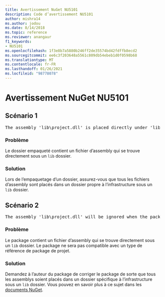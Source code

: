 ```yaml
---
title: Avertissement NuGet NU5101
description: Code d’avertissement NU5101
author: mishra14
ms.author: jodou
ms.date: 8/14/2018
ms.topic: reference
ms.reviewer: anangaur
f1_keywords:
- NU5101
ms.openlocfilehash: 1f3e8b7a5880b246ff2de35574bd42fdffb8ecd2
ms.sourcegitcommit: ee6c3f203648a5561c809db54ebeb1d0f0598b68
ms.translationtype: MT
ms.contentlocale: fr-FR
ms.lasthandoff: 01/26/2021
ms.locfileid: "98778078"
---
```

# <a name="nuget-warning-nu5101"></a>Avertissement NuGet NU5101

## <a name="scenario-1"></a>Scénario 1
<pre>The assembly 'lib\project.dll' is placed directly under 'lib' folder. It is recommended that assemblies be placed inside a framework-specific folder. Move it into a framework-specific folder.</pre>

### <a name="issue"></a>Problème

Le dossier empaqueté contient un fichier d’assembly qui se trouve directement sous un `lib` dossier.


### <a name="solution"></a>Solution

Lors de l’empaquetage d’un dossier, assurez-vous que tous les fichiers d’assembly sont placés dans un dossier propre à l’infrastructure sous un `lib` dossier.


## <a name="scenario-2"></a>Scénario 2
<pre>The assembly 'lib\project.dll' will be ignored when the package is installed after the migration.</pre>

### <a name="issue"></a>Problème

Le package contient un fichier d’assembly qui se trouve directement sous un `lib` dossier. Le package ne sera pas compatible avec un type de référence de package de projet.


### <a name="solution"></a>Solution

Demandez à l’auteur du package de corriger le package de sorte que tous les assemblys soient placés dans un dossier spécifique à l’infrastructure sous un `lib` dossier. Vous pouvez en savoir plus à ce sujet dans les [documents NuGet](../../consume-packages/migrate-packages-config-to-package-reference.md).
